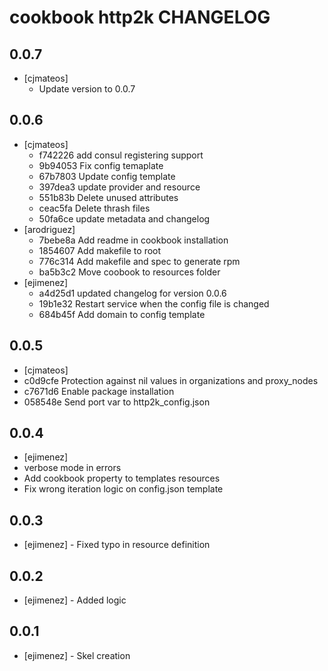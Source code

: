 cookbook http2k CHANGELOG
==========================

0.0.7
-----
- [cjmateos]
  - Update version to 0.0.7

0.0.6
-----
- [cjmateos]
  - f742226 add consul registering support
  - 9b94053 Fix config temaplate
  - 67b7803 Update config template
  - 397dea3 update provider and resource
  - 551b83b Delete unused attributes
  - ceac5fa Delete thrash files
  - 50fa6ce update metadata and changelog
- [arodriguez]
  - 7bebe8a Add readme in cookbook installation
  - 1854607 Add makefile to root
  - 776c314 Add makefile and spec to generate rpm
  - ba5b3c2 Move coobook to resources folder
- [ejimenez]
  - a4d25d1 updated changelog for version 0.0.6
  - 19b1e32 Restart service when the config file is changed
  - 684b45f Add domain to config template

0.0.5
-----
- [cjmateos]
 - c0d9cfe Protection against nil values in organizations and proxy_nodes
 - c7671d6 Enable package installation
 - 058548e Send port var to http2k_config.json

0.0.4
-----
- [ejimenez]
 - verbose mode in errors
 - Add cookbook property to templates resources
 - Fix wrong iteration logic on config.json template

0.0.3
-----
- [ejimenez] - Fixed typo in resource definition

0.0.2
-----
- [ejimenez] - Added logic

0.0.1
-----
- [ejimenez] - Skel creation
